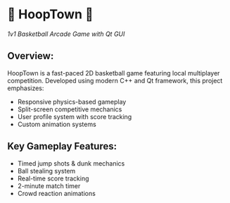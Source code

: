 # 🏀 HoopTown 🏀  
*1v1 Basketball Arcade Game with Qt GUI*

## Overview:

HoopTown is a fast-paced 2D basketball game featuring local multiplayer competition. Developed using modern C++ and Qt framework, this project emphasizes:
- Responsive physics-based gameplay
- Split-screen competitive mechanics
- User profile system with score tracking
- Custom animation systems

## Key Gameplay Features:
- Timed jump shots & dunk mechanics
- Ball stealing system
- Real-time score tracking
- 2-minute match timer
- Crowd reaction animations
